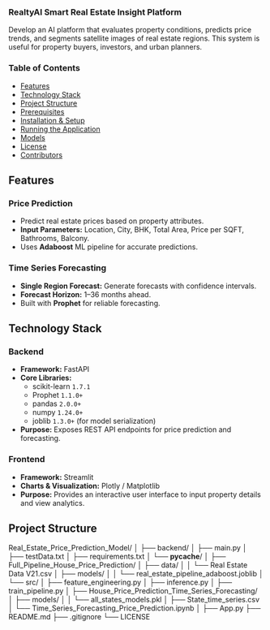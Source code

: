 ###  RealtyAI  Smart Real Estate Insight Platform

Develop an AI platform that evaluates property conditions, predicts price trends, and 
segments satellite images of real estate regions. This system is useful for property 
buyers, investors, and urban planners. 

### Table of Contents

- [Features](#-features)
- [Technology Stack](#-technology-stack)
- [Project Structure](#-project-structure)
- [Prerequisites](#-prerequisites)
- [Installation & Setup](#-installation--setup)
- [Running the Application](#-running-the-application)
- [Models](#-models)
- [License](#-license)
- [Contributors](#-contributors)

## Features

### Price Prediction
- Predict real estate prices based on property attributes.  
- **Input Parameters:** Location, City, BHK, Total Area, Price per SQFT, Bathrooms, Balcony.  
- Uses **Adaboost** ML pipeline for accurate predictions.  

### Time Series Forecasting
- **Single Region Forecast:** Generate forecasts with confidence intervals.     
- **Forecast Horizon:** 1–36 months ahead.  
- Built with **Prophet** for reliable forecasting.

## Technology Stack

### Backend
- **Framework:** FastAPI  
- **Core Libraries:**  
  - scikit-learn `1.7.1`  
  - Prophet `1.1.0+`  
  - pandas `2.0.0+`  
  - numpy `1.24.0+`  
  - joblib `1.3.0+` (for model serialization)  
- **Purpose:** Exposes REST API endpoints for price prediction and forecasting.

### Frontend
- **Framework:** Streamlit  
- **Charts & Visualization:** Plotly / Matplotlib  
- **Purpose:** Provides an interactive user interface to input property details and view analytics.

## Project Structure

Real_Estate_Price_Prediction_Model/
│
├── backend/
│   ├── main.py
│   ├── testData.txt
│   ├── requirements.txt
│   └── __pycache__/
│
├── Full_Pipeline_House_Price_Prediction/
│   ├── data/
│   │   └── Real Estate Data V21.csv
│   ├── models/
│   │   └── real_estate_pipeline_adaboost.joblib
│   └── src/
│       ├── feature_engineering.py
│       ├── inference.py
│       ├── train_pipeline.py
│
├── House_Price_Prediction_Time_Series_Forecasting/
│   ├── models/
│   │   └── all_states_models.pkl
│   ├── State_time_series.csv
│   └── Time_Series_Forecasting_Price_Prediction.ipynb
│
├── App.py
├── README.md
├── .gitignore
└── LICENSE





